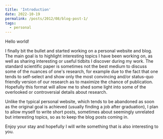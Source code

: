 ```yaml
---
title: 'Introduction'
date: 2022-10-19
permalink: /posts/2012/08/blog-post-1/
tags:
  - personal
---
```



Hello world! 

I finally bit the bullet and started working on a personal website and blog.
The main
goal is to highlight interesting topics I have been working on, as well
as sharing interesting or useful tidbits I discover during my work. The standard
scientific paper is sometimes not the best medium to discuss some of the nuances
of one's research, for example due to the fact that one tends to self-select
and show only the most convincing and/or status-quo friendly version of our research as to maximize
the chance of publication. Hopefully this format will allow me to shed some
light into some of the overlooked or controversial details about research.

Unlike the typical personal website, which tends to be abandoned as soon as
the original goal is achieved (usually finding a job after graduation), I
plan to allow myself to write short posts, sometimes about seemingly 
unrelated but interesting topics, so as to keep the blog posts coming in.

Enjoy your stay and hopefully I will write something that is also interesting to you.
